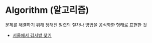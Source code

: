 # Algorithm (알고리즘)
문제를 해결하기 위해 정해진 일련의 절차나 방법을 공식화한 형태로 표현한 것

- [서울에서 김서방 찾기](https://github.com/lightixxx/TIL/blob/master/JavaScript/algorithm/findMrKim.md)